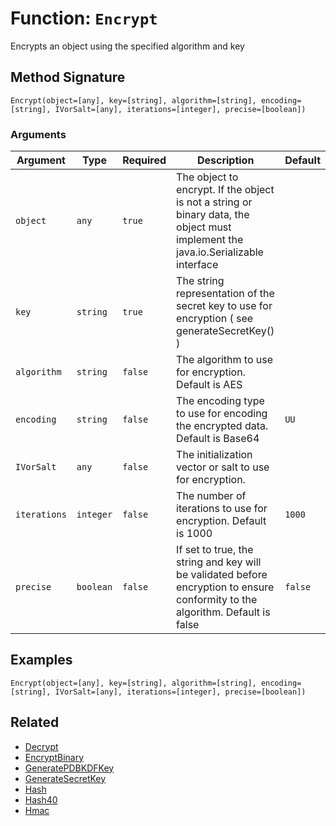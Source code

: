 [comment]: # (Note: This documentation is generated dynamically in the build process.  To modify the contents, change the javadoc on the _invoke method of the BIF class)

# Function: `Encrypt`

Encrypts an object using the specified algorithm and key

## Method Signature

```
Encrypt(object=[any], key=[string], algorithm=[string], encoding=[string], IVorSalt=[any], iterations=[integer], precise=[boolean])
```

### Arguments


| Argument | Type | Required | Description | Default |
|----------|------|----------|-------------|---------|
| `object` | `any` | `true` | The object to encrypt. If the object is not a string or binary data, the object must implement the java.io.Serializable interface |  |
| `key` | `string` | `true` | The string representation of the secret key to use for encryption ( see generateSecretKey() ) |  |
| `algorithm` | `string` | `false` | The algorithm to use for encryption. Default is AES |  |
| `encoding` | `string` | `false` | The encoding type to use for encoding the encrypted data. Default is Base64 | `UU` |
| `IVorSalt` | `any` | `false` | The initialization vector or salt to use for encryption. |  |
| `iterations` | `integer` | `false` | The number of iterations to use for encryption. Default is 1000 | `1000` |
| `precise` | `boolean` | `false` | If set to true, the string and key will be validated before encryption to ensure conformity to the algorithm. Default is false | `false` |

## Examples

```
Encrypt(object=[any], key=[string], algorithm=[string], encoding=[string], IVorSalt=[any], iterations=[integer], precise=[boolean])
```

## Related

  * [Decrypt](./Decrypt.md)
  * [EncryptBinary](./EncryptBinary.md)
  * [GeneratePDBKDFKey](./GeneratePDBKDFKey.md)
  * [GenerateSecretKey](./GenerateSecretKey.md)
  * [Hash](./Hash.md)
  * [Hash40](./Hash40.md)
  * [Hmac](./Hmac.md)
